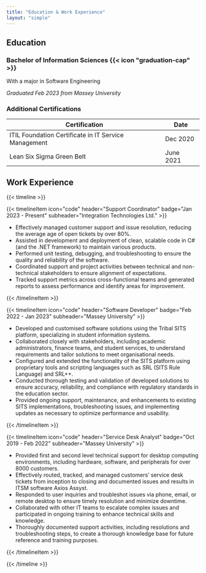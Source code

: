 ```yaml
---
title: "Education & Work Experience"
layout: "simple"
---
```

## Education
### Bachelor of Information Sciences {{< icon "graduation-cap" >}}
With a major in Software Engineering

<i>Graduated Feb 2023 from Massey University</i>

### Additional Certifications

| Certification      | Date |
| ----------- | ----------- |
| ITIL Foundation Certificate in IT Service Management      | Dec 2020       |
| Lean Six Sigma Green Belt   | June 2021        |


## Work Experience
{{< timeline >}}

{{< timelineItem icon="code" header="Support Coordinator" badge="Jan 2023 - Present" subheader="Integration Technologies Ltd." >}}
<ul>
  <li>Effectively managed customer support and issue resolution, reducing the average age of open tickets by over 80%.</li>
  <li>Assisted in development and deployment of clean, scalable code in C# (and the .NET framework) to maintain various products.</li>
  <li>Performed unit testing, debugging, and troubleshooting to ensure the quality and reliability of the software.</li>
  <li>Coordinated support and project activities between technical and non-technical stakeholders to ensure alignment of expectations.</li>
  <li>Tracked support metrics across cross-functional teams and generated reports to assess performance and identify areas for improvement.</li>
</ul>
{{< /timelineItem >}}

{{< timelineItem icon="code" header="Software Developer" badge="Feb 2022 - Jan 2023" subheader="Massey University" >}}
<ul>
  <li>Developed and customised software solutions using the Tribal SITS platform, specializing in student information systems.</li>
  <li>Collaborated closely with stakeholders, including academic administrators, finance teams, and student services, to understand requirements and tailor solutions to meet organisational needs.</li>
  <li>Configured and extended the functionality of the SITS platform using proprietary tools and scripting languages such as SRL (SITS Rule Language) and SRL++.</li>
  <li>Conducted thorough testing and validation of developed solutions to ensure accuracy, reliability, and compliance with regulatory standards in the education sector.</li>
  <li>Provided ongoing support, maintenance, and enhancements to existing SITS implementations, troubleshooting issues, and implementing updates as necessary to optimize performance and usability.</li>
</ul>
{{< /timelineItem >}}

{{< timelineItem icon="code" header="Service Desk Analyst" badge="Oct 2019 - Feb 2022" subheader="Massey University" >}}
<ul>
  <li>Provided first and second level technical support for desktop computing environments, including hardware, software, and peripherals for over 8000 customers.</li>
  <li>Effectively routed, tracked, and managed customers’ service desk tickets from inception to closing and documented issues and results in ITSM software Axios Assyst.</li>
  <li>Responded to user inquiries and troubleshot issues via phone, email, or remote desktop to ensure timely resolution and minimize downtime.</li>
  <li>Collaborated with other IT teams to escalate complex issues and participated in ongoing training to enhance technical skills and knowledge.</li>
  <li>Thoroughly documented support activities, including resolutions and troubleshooting steps, to create a thorough knowledge base for future reference and training purposes.</li>
</ul>
{{< /timelineItem >}}

{{< /timeline >}}
